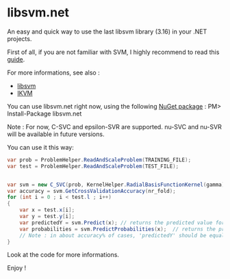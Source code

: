 libsvm.net
==========

An easy and quick way to use the last libsvm library (3.16) in your .NET projects.

First of all, if you are not familiar with SVM, I highly recommend to read this [guide](http://www.csie.ntu.edu.tw/~cjlin/papers/guide/guide.pdf).

For more informations, see also : 
 * [libsvm](http://www.csie.ntu.edu.tw/~cjlin/libsvm/)
 * [IKVM](http://www.ikvm.net/)

You can use libsvm.net right now, using the following [NuGet package](http://nuget.org/packages/libsvm.net/ ) : 
PM> Install-Package libsvm.net

Note : For now, C-SVC and epsilon-SVR are supported. nu-SVC and nu-SVR will be available in future versions.

You can use it this way:
```c#
var prob = ProblemHelper.ReadAndScaleProblem(TRAINING_FILE);
var test = ProblemHelper.ReadAndScaleProblem(TEST_FILE);


var svm = new C_SVC(prob, KernelHelper.RadialBasisFunctionKernel(gamma), C);
var accuracy = svm.GetCrossValidationAccuracy(nr_fold);
for (int i = 0 ; i < test.l ; i++)
{
    var x = test.x[i];
    var y = test.y[i];
    var predictedY = svm.Predict(x); // returns the predicted value for 'x' attributes
    var probabilities = svm.PredictProbabilities(x);  // returns the probabilities for each class
    // Note : in about accuracy% of cases, 'predictedY' should be equal to 'y'
}
```
Look at the code for more informations.

Enjoy !
